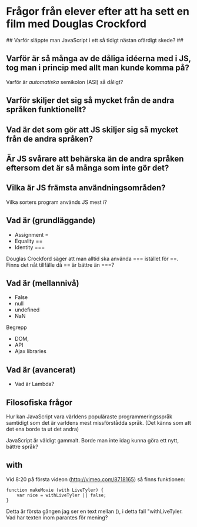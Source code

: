 # Frågor från elever efter att ha sett en film med Douglas Crockford #

﻿## Varför släppte man JavaScript i ett så tidigt nästan ofärdigt skede? ##

## Varför är så många av de dåliga idéerna med i JS, tog man i princip med allt man kunde komma på? ## 

Varför är _automatiska_ semikolon (ASI) så dåligt?

## Varför skiljer det sig så mycket från de andra språken funktionellt? ##

## Vad är det som gör att JS skiljer sig så mycket från de andra språken? ##

## Är JS svårare att behärska än de andra språken eftersom det är så många som inte gör det? ##

## Vilka är JS främsta användningsområden? ##

Vilka sorters program används JS mest i?

## Vad är (grundläggande) ##

 * Assignment =
 * Equality ==
 * Identity ===

Douglas Crockford säger att man alltid ska använda === istället för ==. Finns det nåt tillfälle då == är bättre än ===?

## Vad är (mellannivå) ##

 * False
 * null
 * undefined
 * NaN

Begrepp

 * DOM, 
 * API
 * Ajax libraries

## Vad är (avancerat) ##

 * Vad är Lambda?

## Filosofiska frågor

Hur kan JavaScript vara världens populäraste programmeringsspråk samtidigt som det är varldens mest missförstådda språk. (Det känns som att det ena borde ta ut det andra)
 
JavaScript är väldigt gammalt. Borde man inte idag kunna göra ett nytt, bättre språk?

## with ##

Vid 8:20 på första videon (http://vimeo.com/8718165) så finns funktionen: 

    function makeMovie (with LiveTyler) {
        var nice = withLiveTyler || false;
    }

Detta är första gången jag ser en text mellan (), i detta fall "withLiveTyler. Vad har texten inom parantes för mening?


